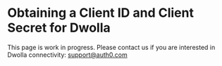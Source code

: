# Obtaining a Client ID and Client Secret for Dwolla

This page is work in progress. Please contact us if you are interested in Dwolla connectivity: [support@auth0.com](mailto://support@auth0.com)

